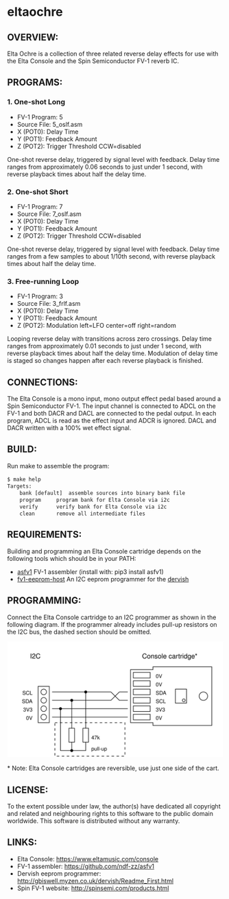 # eltaochre


## OVERVIEW:

Elta Ochre is a collection of three related reverse delay effects
for use with the Elta Console and the Spin Semiconductor FV-1 reverb IC. 


## PROGRAMS:

### 1. One-shot Long

- FV-1 Program: 5
- Source File: 5_oslf.asm
- X (POT0): Delay Time
- Y (POT1): Feedback Amount
- Z (POT2): Trigger Threshold CCW=disabled

One-shot reverse delay, triggered by signal level with
feedback. Delay time ranges from approximately 0.06 seconds
to just under 1 second, with reverse playback times about
half the delay time.

### 2. One-shot Short

- FV-1 Program: 7
- Source File: 7_oslf.asm
- X (POT0): Delay Time
- Y (POT1): Feedback Amount
- Z (POT2): Trigger Threshold CCW=disabled

One-shot reverse delay, triggered by signal level with
feedback. Delay time ranges from a few samples to about 1/10th
second, with reverse playback times about half the delay time.


### 3. Free-running Loop

- FV-1 Program: 3
- Source File: 3_frlf.asm
- X (POT0): Delay Time
- Y (POT1): Feedback Amount
- Z (POT2): Modulation left=LFO center=off right=random

Looping reverse delay with transitions across zero crossings.
Delay time ranges from approximately 0.01 seconds to just under
1 second, with reverse playback times about half the delay time.
Modulation of delay time is staged so changes happen after each
reverse playback is finished.


## CONNECTIONS:

The Elta Console is a mono input, mono output effect pedal
based around a Spin Semiconductor FV-1. The input channel is
connected to ADCL on the FV-1 and both DACR and DACL are connected
to the pedal output. In each program, ADCL is read as the effect input
and ADCR is ignored. DACL and DACR written with a 100% wet
effect signal.


## BUILD:

Run make to assemble the program:

	$ make help
	Targets:
		bank [default]	assemble sources into binary bank file
		program		program bank for Elta Console via i2c
		verify		verify bank for Elta Console via i2c
		clean		remove all intermediate files


## REQUIREMENTS:

Building and programming an Elta Console cartridge depends on the
following tools which should be in your PATH:

- [asfv1](https://pypi.org/project/asfv1/) FV-1 assembler (install with: pip3 install asfv1)
- [fv1-eeprom-host](http://gbiswell.myzen.co.uk/dervish/eeprom-programmer/) An I2C eeprom programmer for the [dervish](http://gbiswell.myzen.co.uk/dervish/Readme_First.html)


## PROGRAMMING:

Connect the Elta Console cartridge to an I2C programmer as shown
in the following diagram. If the programmer already includes pull-up
resistors on the I2C bus, the dashed section should be omitted.

![Programmer Wiring Diagram](progwiring.svg "Programmer Wiring")

\* Note: Elta Console cartridges are reversible, use just one
side of the cart.


## LICENSE:

To the extent possible under law, the author(s) have dedicated
all copyright and related and neighbouring rights to this software
to the public domain worldwide. This software is distributed
without any warranty.


## LINKS:

- Elta Console: <https://www.eltamusic.com/console>
- FV-1 assembler: <https://github.com/ndf-zz/asfv1>
- Dervish eeprom programmer: <http://gbiswell.myzen.co.uk/dervish/Readme_First.html>
- Spin FV-1 website: <http://spinsemi.com/products.html>

